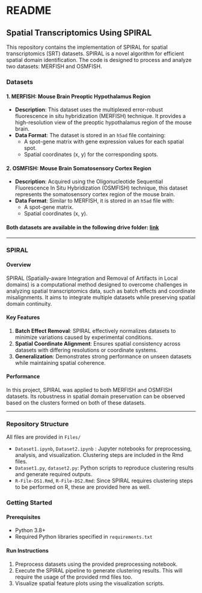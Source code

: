 
# README

## Spatial Transcriptomics Using SPIRAL

This repository contains the implementation of SPIRAL for spatial transcriptomics (SRT) datasets. SPIRAL is a novel algorithm for efficient spatial domain identification. The code is designed to process and analyze two datasets: MERFISH and OSMFISH.

### **Datasets**

#### 1. **MERFISH: Mouse Brain Preoptic Hypothalamus Region**
- **Description**: This dataset uses the multiplexed error-robust fluorescence in situ hybridization (MERFISH) technique. It provides a high-resolution view of the preoptic hypothalamus region of the mouse brain.
- **Data Format**: The dataset is stored in an `h5ad` file containing:
  - A spot-gene matrix with gene expression values for each spatial spot.
  - Spatial coordinates (x, y) for the corresponding spots.

#### 2. **OSMFISH: Mouse Brain Somatosensory Cortex Region**
- **Description**: Acquired using the Oligonucleotide Sequential Fluorescence In Situ Hybridization (OSMFISH) technique, this dataset represents the somatosensory cortex region of the mouse brain.
- **Data Format**: Similar to MERFISH, it is stored in an `h5ad` file with:
  - A spot-gene matrix.
  - Spatial coordinates (x, y).

#### Both datasets are available in the following drive folder: [link](https://drive.google.com/drive/folders/1GllYHqgeRihs9-rzl1aPSl-uXwyWH4tm?usp=sharing)
---

### **SPIRAL**

#### **Overview**
SPIRAL (Spatially-aware Integration and Removal of Artifacts in Local domains) is a computational method designed to overcome challenges in analyzing spatial transcriptomics data, such as batch effects and coordinate misalignments. It aims to integrate multiple datasets while preserving spatial domain continuity.

#### **Key Features**
1. **Batch Effect Removal**: SPIRAL effectively normalizes datasets to minimize variations caused by experimental conditions.
2. **Spatial Coordinate Alignment**: Ensures spatial consistency across datasets with differing resolutions or coordinate systems.
3. **Generalization**: Demonstrates strong performance on unseen datasets while maintaining spatial coherence.

#### **Performance**
In this project, SPIRAL was applied to both MERFISH and OSMFISH datasets. Its robustness in spatial domain preservation can be observed based on the clusters formed on both of these datasets. 

---

### **Repository Structure**
All files are provided in `Files/`
- `Dataset1.ipynb`, `Dataset2.ipynb` : Jupyter notebooks for preprocessing, analysis, and visualization. Clustering steps are included in the Rmd files. 
- `Dataset1.py`, `dataset2.py`: Python scripts to reproduce clustering results and generate required outputs.
- `R-File-DS1.Rmd`, `R-File-DS2.Rmd`: Since SPIRAL requires clustering steps to be performed on R, these are provided here as well. 

### **Getting Started**
#### **Prerequisites**
- Python 3.8+
- Required Python libraries specified in `requirements.txt`

#### **Run Instructions**
1. Preprocess datasets using the provided preprocessing notebook.
2. Execute the SPIRAL pipeline to generate clustering results. This will require the usage of the provided rmd files too. 
3. Visualize spatial feature plots using the visualization scripts.
